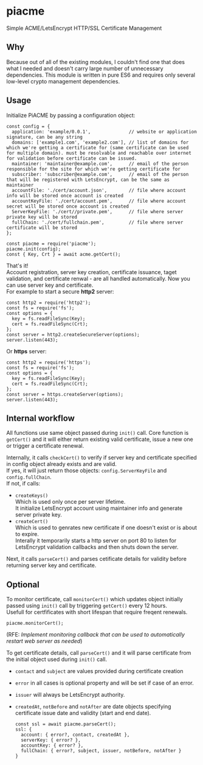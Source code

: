 # piacme

Simple ACME/LetsEncrypt HTTP/SSL Certificate Management

## Why

Because out of all of the existing modules, I couldn't find one that does what I needed and doesn't carry large number of unnecessary dependencies.
This module is written in pure ES6 and requires only several low-level crypto management dependencies.

## Usage

Initialize PiACME by passing a configuration object:

    const config = {
      application: 'example/0.0.1',              // website or application signature, can be any string
      domains: ['example1.com', 'example2.com'], // list of domains for which we're getting a certificate for (same certificate can be used for multiple domain). must be resolvable and reachable over internet for validation before certificate can be issued.
      maintainer: 'maintainer@example.com',      // email of the person responsible for the site for which we're getting certificate for
      subscriber: 'subscriber@example.com',      // email of the person that will be registered with LetsEncrypt, can be the same as maintainer
      accountFile: './cert/account.json',        // file where account info will be stored once account is created
      accountKeyFile: './cert/account.pem',      // file where account secret will be stored once account is created
      ServerKeyFile: './cert//private.pem',      // file where server private key will be stored 
      fullChain: './cert/fullchain.pem',         // file where server certificate will be stored
    };

    const piacme = require('piacme');
    piacme.init(config);
    const { Key, Crt } = await acme.getCert();

That's it!  
Account registration, server key creation, certificate issuance, taget validation, and certificate renwal - are all handled automatically.
Now you can use server key and certificate.  
For example to start a secure **http2** server:

    const http2 = require('http2');
    const fs = require('fs');
    const options = {
      key = fs.readFileSync(Key);
      cert = fs.readFileSync(Crt);
    };
    const server = http2.createSecureServer(options);
    server.listen(443);

Or **https** server:

    const http2 = require('https');
    const fs = require('fs');
    const options = {
      key = fs.readFileSync(Key);
      cert = fs.readFileSync(Crt);
    };
    const server = https.createServer(options);
    server.listen(443);

## Internal workflow

All functions use same object passed during `init()` call.
Core function is `getCert()` and it will either return existing valid certificate, issue a new one or trigger a certificate renewal.

Internally, it calls `checkCert()` to verify if server key and certificate specified in config object already exists and are valid.  
If yes, it will just return those objects: `config.ServerKeyFile` and `config.fullChain`.  
If not, if calls:  

- `createKeys()`  
Which is used only once per server lifetime.  
It initialize LetsEncrypt account using maintainer info and generate server private key.
- `createCert()`  
Which is used to genrates new certificate if one doesn't exist or is about to expire.  
Interally it temporarily starts a http server on port 80 to listen for LetsEncrypt validation callbacks and then shuts down the server.

Next, it calls `parseCert()` and parses cetificate details for validity before returning server key and certificate.

## Optional

To monitor certificate, call `monitorCert()` which updates object initially passed using `init()` call by triggering `getCert()` every 12 hours.  
Usefull for certfificates with short lifespan that require freqent renewals.

    piacme.monitorCert();

(RFE: *Implement monitoring callback that can be used to automatically restart web server as needed*)

To get certificate details, call `parseCert()` and it will parse certificate from the initial object used during `init()` call.  

- `contact` and `subject` are values provided during certificate creation
- `error` in all cases is optional property and will be set if case of an error.  
- `issuer` will always be LetsEncrypt authority.  
- `createdAt`, `notBefore` and `notAfter` are date objects specifying certificate issue date and validity (start and end date).  

      const ssl = await piacme.parseCert();
      ssl: {
        account: { error?, contact, createdAt },
        serverKey: { error? },
        accountKey: { error? },
        fullChain: { error?, subject, issuer, notBefore, notAfter }
      }
